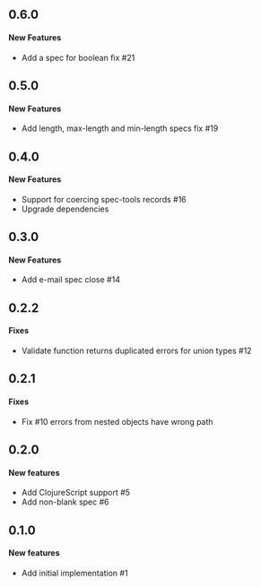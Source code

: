## 0.6.0

#### New Features

 - Add a spec for boolean fix #21

## 0.5.0

#### New Features

 - Add length, max-length and min-length specs fix #19

## 0.4.0

#### New Features

 - Support for coercing spec-tools records #16
 - Upgrade dependencies

## 0.3.0

#### New Features

 - Add e-mail spec close #14

## 0.2.2

#### Fixes

  - Validate function returns duplicated errors for union types #12

## 0.2.1

#### Fixes

  - Fix #10 errors from nested objects have wrong path

## 0.2.0

#### New features

 - Add ClojureScript support #5
 - Add non-blank spec #6

## 0.1.0

#### New features

 - Add initial implementation #1
